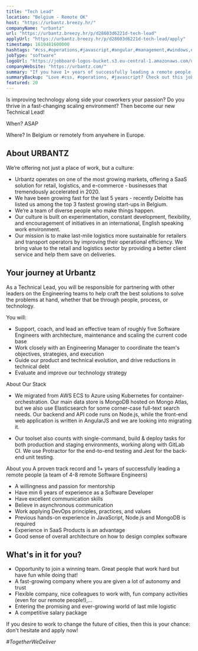 ```yaml
---
title: "Tech Lead"
location: "Belgium - Remote OK"
host: "https://urbantz.breezy.hr/"
companyName: "urbantz"
url: "https://urbantz.breezy.hr/p/d28603d6221d-tech-lead"
applyUrl: "https://urbantz.breezy.hr/p/d28603d6221d-tech-lead/apply"
timestamp: 1619481600000
hashtags: "#css,#operations,#javascript,#angular,#management,#windows,#kubernetes,#aws,#azure,#marketing"
jobType: "software"
logoUrl: "https://jobboard-logos-bucket.s3.eu-central-1.amazonaws.com/urbantz"
companyWebsite: "https://urbantz.com/"
summary: "If you have 1+ years of successfully leading a remote people, consider applying to Urbantz's job post for a new tech lead."
summaryBackup: "Love #css, #operations, #javascript? Check out this job post!"
featured: 20
---
```


Is improving technology along side your coworkers your passion? Do you thrive in a fast-changing scaling environment? Then become our new Technical Lead!

When? ASAP

Where? In Belgium or remotely from anywhere in Europe.

## About URBANTZ

We’re offering not just a place of work, but a culture:

*   Urbantz operates on one of the most growing markets, offering a SaaS solution for retail, logistics, and e-commerce - businesses that tremendously accelerated in 2020.
*   We have been growing fast for the last 5 years - recently Deloitte has listed us among the top 3 fastest growing start-ups in Belgium.
*   We’re a team of diverse people who make things happen.
*   Our culture is built on experimentation, constant development, flexibility, and encouragement of initiatives in an international, English speaking work environment.
*   Our mission is to make last-mile logistics more sustainable for retailers and transport operators by improving their operational efficiency. We bring value to the retail and logistics sector by providing a better client service and help them save on deliveries.

## Your journey at Urbantz

As a Technical Lead, you will be responsible for partnering with other leaders on the Engineering teams to help craft the best solutions to solve the problems at hand, whether that be through people, process, or technology.

You will:

*   Support, coach, and lead an effective team of roughly five Software Engineers with architecture, maintenance and scaling the current code base
*   Work closely with an Engineering Manager to coordinate the team's objectives, strategies, and execution
*   Guide our product and technical evolution, and drive reductions in technical debt
*   Evaluate and improve our technology strategy

About Our Stack

*   We migrated from AWS ECS to Azure using Kubernetes for container-orchestration. Our main data store is MongoDB hosted on Mongo Atlas, but we also use Elasticsearch for some corner-case full-text search needs. Our backend and API code runs on Node.js, while the front-end web application is written in AngularJS and we are looking into migrating it.

*   Our toolset also counts with single-command, build & deploy tasks for both production and staging environments, working along with GitLab CI. We use Protractor for the end-to-end testing and Jest for the back-end unit testing.

About you A proven track record and 1+ years of successfully leading a remote people (a team of 4-8 remote Software Engineers)

*   A willingness and passion for mentorship
*   Have min 6 years of experience as a Software Developer
*   Have excellent communication skills
*   Believe in asynchronous communication
*   Work applying DevOps principles, practices, and values
*   Previous hands-on experience in JavaScript, Node.js and MongoDB is required
*   Experience in SaaS Products is an advantage
*   Good sense of overall architecture on how to design complex software

## What's in it for you?

*   Opportunity to join a winning team. Great people that work hard but have fun while doing that!
*   A fast-growing company where you are given a lot of autonomy and trust
*   Flexible company, nice colleagues to work with, fun company activities (even for our remote people!),...
*   Entering the promising and ever-growing world of last mile logistic
*   A competitive salary package

If you desire to work to change the future of cities, then this is your chance: don't hesitate and apply now!

_#TogetherWeDeliver_
